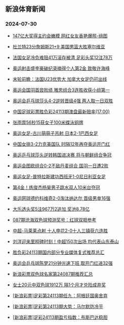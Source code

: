 ## 新浪体育新闻 
### 2024-07-30

+ [147亿大奖得主约会嫩模 网红女友香艳爆照-组图](https://sports.sina.com.cn/l/2024-07-29/doc-incftyim1206352.shtml)

+ [杜兰特23分詹姆斯21+9 美国男篮大胜塞尔维亚](https://sports.sina.com.cn/basketball/nba/2024-07-29/doc-incftyii4425062.shtml)

+ [法国女足冷负难阻41万滚存被清 足彩头奖12注78万](https://sports.sina.com.cn/l/2024-07-29/doc-incftyin9402786.shtml)

+ [奥运射击盛李豪破纪录摘得个人第2金 致敬许海峰](https://sports.sina.com.cn/others/shoot/2024-07-29/doc-incfuzuy8953307.shtml)

+ [末轮前瞻：法国U23优势大 加拿大女足仍可出线](https://sports.sina.com.cn/l/2024-07-29/doc-incfukxf0989357.shtml)

+ [奥运会国羽首尝败绩 雅思组合3连胜收获小组第一](https://sports.sina.com.cn/others/badmin/2024-07-29/doc-incfuzvf7825432.shtml)

+ [奥运会乒乓球莎头4-2逆转晋级4强 两人取一日双胜](https://sports.sina.com.cn/others/pingpang/2024-07-29/doc-incftimt1552811.shtml)

+ [中国足球彩票胜负彩24113期澳盘最新赔率(17:00)](https://sports.sina.com.cn/l/2024-07-29/doc-incfuerf4304270.shtml)

+ [张雨霏56秒15获女子100米蝶泳铜牌](https://sports.sina.com.cn/others/swim/2024-07-29/doc-incftyim1208538.shtml)

+ [奥运女足-古川萌萌子吊射 日本2-1巴西女足](https://sports.sina.com.cn/g/2024-07-29/doc-incftyim1197607.shtml)

+ [中国女排3-2力克美国队 时隔12年再夺奥运开门红](https://sports.sina.com.cn/others/volleyball/2024-07-30/doc-incfvsss8645699.shtml)

+ [奥运乒乓球莎头逆转韩国进决赛 将与朝鲜组合争冠](https://sports.sina.com.cn/others/pingpang/2024-07-30/doc-incfvssx7520292.shtml)

+ [奥运会图欧组合0-2不敌丹麦组合 国羽一日遭2败](https://sports.sina.com.cn/others/badmin/2024-07-29/doc-incfvnku8752053.shtml)

+ [奥运女足-普特拉斯建功西班牙1-0尼日利亚女足](https://sports.sina.com.cn/g/2024-07-29/doc-incftyim1198016.shtml)

+ [第4金！练俊杰杨昊男子跳水双人10米台夺冠](https://sports.sina.com.cn/others/diving/2024-07-29/doc-incfuzvf7860535.shtml)

+ [奥运网球德约科维奇2-0淘汰纳达尔 晋级男单16强](https://sports.sina.com.cn/tennis/atp/2024-07-29/doc-incfvhcc7758428.shtml)

+ [大乐透头奖5注967万2追加 奖池8.78亿](https://sports.sina.com.cn/l/2024-07-29/doc-incfvnku8745777.shtml)

+ [087期沧海双色球预测奖号：红球双胆参考](https://sports.sina.com.cn/l/2024-07-29/doc-incfuvpa9017120.shtml)

+ [中超-马莱莱点射 十人申花2-0十人三镇获六连胜](https://sports.sina.com.cn/china/j/2024-07-29/doc-incfvnku8753550.shtml)

+ [刘洋迎来里程碑时刻！中超150次出场 均代表山东泰山](https://sports.sina.com.cn/china/j/2024-07-28/doc-incfswvv5005551.shtml)

+ [胜负彩24113期国内部分专业媒体复式推荐总汇](https://sports.sina.com.cn/l/2024-07-29/doc-incfuvpe5828923.shtml)

+ [奥运会乒乓球陈梦21分钟光速下班 取开门红进32强](https://sports.sina.com.cn/others/pingpang/2024-07-29/doc-incfuzuy8969478.shtml)

+ [新浪彩票双色球名家第24087期推荐汇总](https://sports.sina.com.cn/l/2024-07-29/doc-incfuvnv8686415.shtml)

+ [女士20元中双色球1912万 隔1个月才兑险成弃奖](https://sports.sina.com.cn/l/2024-07-30/doc-incfwiqq0391782.shtml)

+ [[新浪彩票]足彩第24113期任九：阿根廷国奥舍弃](https://sports.sina.com.cn/l/2024-07-30/doc-incfwiqq0399268.shtml)

+ [[新浪彩票]足彩第24113期大势：马尔默防冷平](https://sports.sina.com.cn/l/2024-07-30/doc-incfwiqr7176487.shtml)

+ [[新浪彩票]足彩24113期盈亏指数：布斯巴达稳胆](https://sports.sina.com.cn/l/2024-07-30/doc-incfwiqn5097131.shtml)

